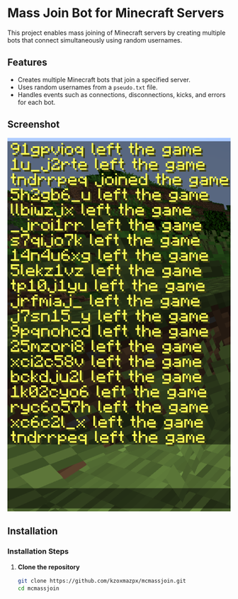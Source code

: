 # Mass Join Bot for Minecraft Servers

This project enables mass joining of Minecraft servers by creating multiple bots that connect simultaneously using random usernames.

## Features

- Creates multiple Minecraft bots that join a specified server.
- Uses random usernames from a `pseudo.txt` file.
- Handles events such as connections, disconnections, kicks, and errors for each bot.

## Screenshot

![Exemple](screenshot.png)

## Installation

### Installation Steps

1. **Clone the repository**
   ```bash
   git clone https://github.com/kzoxmazpx/mcmassjoin.git
   cd mcmassjoin
